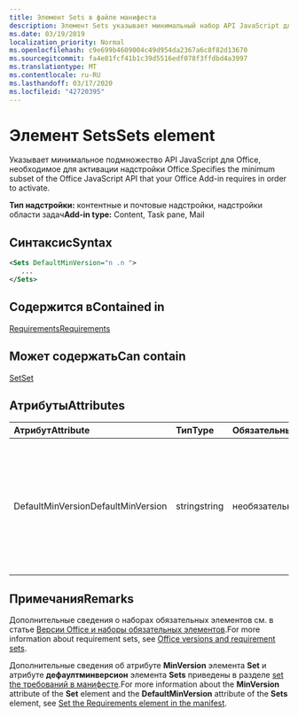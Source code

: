 ```yaml
---
title: Элемент Sets в файле манифеста
description: Элемент Sets указывает минимальный набор API JavaScript для Office, необходимый для активации надстройки Office.
ms.date: 03/19/2019
localization_priority: Normal
ms.openlocfilehash: c9e699b4609004c49d954da2367a6c8f82d13670
ms.sourcegitcommit: fa4e81fcf41b1c39d5516edf078f3ffdbd4a3997
ms.translationtype: MT
ms.contentlocale: ru-RU
ms.lasthandoff: 03/17/2020
ms.locfileid: "42720395"
---
```

# <a name="sets-element"></a><span data-ttu-id="511ce-103">Элемент Sets</span><span class="sxs-lookup"><span data-stu-id="511ce-103">Sets element</span></span>

<span data-ttu-id="511ce-104">Указывает минимальное подмножество API JavaScript для Office, необходимое для активации надстройки Office.</span><span class="sxs-lookup"><span data-stu-id="511ce-104">Specifies the minimum subset of the Office JavaScript API that your Office Add-in requires in order to activate.</span></span>

<span data-ttu-id="511ce-105">**Тип надстройки:** контентные и почтовые надстройки, надстройки области задач</span><span class="sxs-lookup"><span data-stu-id="511ce-105">**Add-in type:** Content, Task pane, Mail</span></span>

## <a name="syntax"></a><span data-ttu-id="511ce-106">Синтаксис</span><span class="sxs-lookup"><span data-stu-id="511ce-106">Syntax</span></span>

```XML
<Sets DefaultMinVersion="n .n ">
   ...
</Sets>
```

## <a name="contained-in"></a><span data-ttu-id="511ce-107">Содержится в</span><span class="sxs-lookup"><span data-stu-id="511ce-107">Contained in</span></span>

[<span data-ttu-id="511ce-108">Requirements</span><span class="sxs-lookup"><span data-stu-id="511ce-108">Requirements</span></span>](requirements.md)

## <a name="can-contain"></a><span data-ttu-id="511ce-109">Может содержать</span><span class="sxs-lookup"><span data-stu-id="511ce-109">Can contain</span></span>

[<span data-ttu-id="511ce-110">Set</span><span class="sxs-lookup"><span data-stu-id="511ce-110">Set</span></span>](set.md)

## <a name="attributes"></a><span data-ttu-id="511ce-111">Атрибуты</span><span class="sxs-lookup"><span data-stu-id="511ce-111">Attributes</span></span>

|<span data-ttu-id="511ce-112">**Атрибут**</span><span class="sxs-lookup"><span data-stu-id="511ce-112">**Attribute**</span></span>|<span data-ttu-id="511ce-113">**Тип**</span><span class="sxs-lookup"><span data-stu-id="511ce-113">**Type**</span></span>|<span data-ttu-id="511ce-114">**Обязательный**</span><span class="sxs-lookup"><span data-stu-id="511ce-114">**Required**</span></span>|<span data-ttu-id="511ce-115">**Описание**</span><span class="sxs-lookup"><span data-stu-id="511ce-115">**Description**</span></span>|
|:-----|:-----|:-----|:-----|
|<span data-ttu-id="511ce-116">DefaultMinVersion</span><span class="sxs-lookup"><span data-stu-id="511ce-116">DefaultMinVersion</span></span>|<span data-ttu-id="511ce-117">string</span><span class="sxs-lookup"><span data-stu-id="511ce-117">string</span></span>|<span data-ttu-id="511ce-118">необязательный</span><span class="sxs-lookup"><span data-stu-id="511ce-118">optional</span></span>|<span data-ttu-id="511ce-119">Задает значение атрибута **MinVersion** по умолчанию для всех дочерних элементов [набора](set.md) .</span><span class="sxs-lookup"><span data-stu-id="511ce-119">Specifies the default **MinVersion** attribute value for all child [Set](set.md) elements.</span></span> <span data-ttu-id="511ce-120">Значение по умолчанию: "1.1".</span><span class="sxs-lookup"><span data-stu-id="511ce-120">The default value is "1.1".</span></span>|

## <a name="remarks"></a><span data-ttu-id="511ce-121">Примечания</span><span class="sxs-lookup"><span data-stu-id="511ce-121">Remarks</span></span>

<span data-ttu-id="511ce-122">Дополнительные сведения о наборах обязательных элементов см. в статье [Версии Office и наборы обязательных элементов](../../develop/office-versions-and-requirement-sets.md).</span><span class="sxs-lookup"><span data-stu-id="511ce-122">For more information about requirement sets, see [Office versions and requirement sets](../../develop/office-versions-and-requirement-sets.md).</span></span>

<span data-ttu-id="511ce-123">Дополнительные сведения об атрибуте **MinVersion** элемента **Set** и атрибуте **дефаултминверсион** элемента **Sets** приведены в разделе [set the требований в манифесте](../../develop/specify-office-hosts-and-api-requirements.md#set-the-requirements-element-in-the-manifest).</span><span class="sxs-lookup"><span data-stu-id="511ce-123">For more information about the **MinVersion** attribute of the **Set** element and the **DefaultMinVersion** attribute of the **Sets** element, see [Set the Requirements element in the manifest](../../develop/specify-office-hosts-and-api-requirements.md#set-the-requirements-element-in-the-manifest).</span></span>

